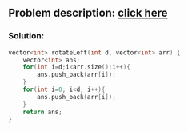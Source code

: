 ## Problem description:  [click here](https://www.hackerrank.com/challenges/array-left-rotation/problem)

### Solution:

```cpp
vector<int> rotateLeft(int d, vector<int> arr) {
    vector<int> ans;
    for(int i=d;i<arr.size();i++){
        ans.push_back(arr[i]);
    }
    for(int i=0; i<d; i++){
        ans.push_back(arr[i]);
    }
    return ans;
}
```
